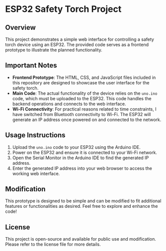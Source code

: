 # ESP32 Safety Torch Project

## Overview

This project demonstrates a simple web interface for controlling a safety torch device using an ESP32. The provided code serves as a frontend prototype to illustrate the planned functionality.

## Important Notes

- **Frontend Prototype**: The HTML, CSS, and JavaScript files included in this repository are designed to showcase the user interface for the safety torch. 
- **Main Code**: The actual functionality of the device relies on the `uno.ino` code, which must be uploaded to the ESP32. This code handles the backend operations and connects to the web interface.
- **Wi-Fi Connectivity**: For practical reasons related to time constraints, I have switched from Bluetooth connectivity to Wi-Fi. The ESP32 will generate an IP address once powered on and connected to the network.

## Usage Instructions

1. Upload the `uno.ino` code to your ESP32 using the Arduino IDE.
2. Power on the ESP32 and ensure it is connected to your Wi-Fi network.
3. Open the Serial Monitor in the Arduino IDE to find the generated IP address.
4. Enter the generated IP address into your web browser to access the working web interface.

## Modification

This prototype is designed to be simple and can be modified to fit additional features or functionalities as desired. Feel free to explore and enhance the code!

## License

This project is open-source and available for public use and modification. Please refer to the license file for more details.
